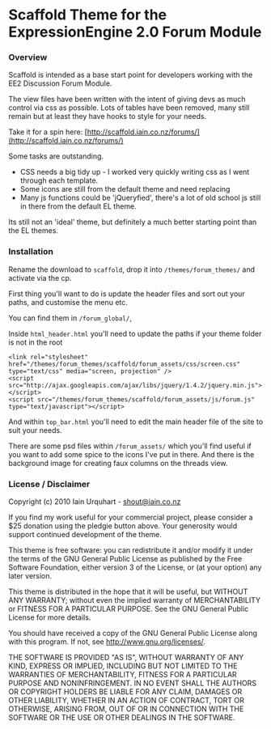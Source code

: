# Scaffold Theme for the ExpressionEngine 2.0 Forum Module

### Overview

Scaffold is intended as a base start point for developers working with the EE2 Discussion Forum Module. 

The view files have been written with the intent of giving devs as much control via css as possible. Lots of tables have been removed, many still remain but at least they have hooks to style for your needs.

Take it for a spin here: [http://scaffold.iain.co.nz/forums/](http://scaffold.iain.co.nz/forums/)

Some tasks are outstanding.

 - CSS needs a big tidy up - I worked very quickly writing css as I went through each template.
 - Some icons are still from the default theme and need replacing
 - Many js functions could be 'jQueryfied', there's a lot of old school js still in there from the default EL theme.
 
Its still not an 'ideal' theme, but definitely a much better starting point than the EL themes.

### Installation

Rename the download to `scaffold`, drop it into `/themes/forum_themes/` and activate via the cp.

First thing you'll want to do is update the header files and sort out your paths, and customise the menu etc.

You can find them in `/forum_global/`, 

Inside `html_header.html` you'll need to update the paths if your theme folder is not in the root

	<link rel="stylesheet" href="/themes/forum_themes/scaffold/forum_assets/css/screen.css" type="text/css" media="screen, projection" />
	<script src="http://ajax.googleapis.com/ajax/libs/jquery/1.4.2/jquery.min.js"></script>
	<script src="/themes/forum_themes/scaffold/forum_assets/js/forum.js" type="text/javascript"></script>


And within `top_bar.html` you'll need to edit the main header file of the site to suit your needs.

There are some psd files within `/forum_assets/` which you'll find useful if you want to add some spice to the icons I've put in there. And there is the background image for creating faux columns on the threads view.

###  License / Disclaimer

Copyright (c) 2010 Iain Urquhart - shout@iain.co.nz

If you find my work useful for your commercial project, please consider a $25 donation using the pledgie button above. Your generosity would support continued development of the theme.

This theme is free software: you can redistribute it and/or modify
it under the terms of the GNU General Public License as published by
the Free Software Foundation, either version 3 of the License, or
(at your option) any later version.

This theme is distributed in the hope that it will be useful,
but WITHOUT ANY WARRANTY; without even the implied warranty of
MERCHANTABILITY or FITNESS FOR A PARTICULAR PURPOSE.  See the
GNU General Public License for more details.

You should have received a copy of the GNU General Public License
along with this program.  If not, see <http://www.gnu.org/licenses/>.

THE SOFTWARE IS PROVIDED "AS IS", WITHOUT WARRANTY OF ANY KIND, EXPRESS OR IMPLIED, INCLUDING BUT NOT LIMITED TO THE WARRANTIES OF MERCHANTABILITY, FITNESS FOR A PARTICULAR PURPOSE AND NONINFRINGEMENT. IN NO EVENT SHALL THE AUTHORS OR COPYRIGHT HOLDERS BE LIABLE FOR ANY CLAIM, DAMAGES OR OTHER LIABILITY, WHETHER IN AN ACTION OF CONTRACT, TORT OR OTHERWISE, ARISING FROM, OUT OF OR IN CONNECTION WITH THE SOFTWARE OR THE USE OR OTHER DEALINGS IN THE SOFTWARE.